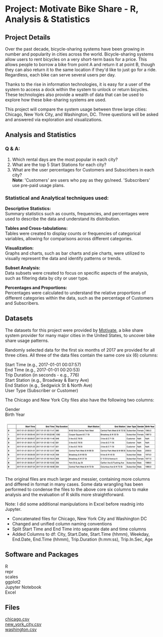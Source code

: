 # Project: Motivate Bike Share - R, Analysis & Statistics 

## Project Details  

Over the past decade, bicycle-sharing systems have been growing in number and popularity in cities across the world. Bicycle-sharing systems allow users to rent bicycles on a very short-term basis for a price. This allows people to borrow a bike from point A and return it at point B, though they can also return it to the same location if they'd like to just go for a ride. Regardless, each bike can serve several users per day.

Thanks to the rise in information technologies, it is easy for a user of the system to access a dock within the system to unlock or return bicycles. These technologies also provide a wealth of data that can be used to explore how these bike-sharing systems are used.

This project will compare the system usage between three large cities: Chicago, New York City, and Washington, DC. Three questions will be asked and answered via exploration and visualizations.

## Analysis and Statistics 

### **Q & A:**
1. Which rental days are the most popular in each city?  
2. What are the top 5 Start Stations for each city?  
3. What are the user percentages for Customers and Subscirbers in each city?    
   **Note**: 'Customers' are users who pay as they go/need. 'Subscribers' use pre-paid usage plans.  

### Statistical and Analytical techniques used:

**Descriptive Statistics:**  
Summary statistics such as counts, frequencies, and percentages were used to describe the data and understand its distribution.  

**Tables and Cross-tabulations:**  
Tables were created to display counts or frequencies of categorical variables, allowing for comparisons across different categories.  

**Visualization:**  
Graphs and charts, such as bar charts and pie charts, were utilized to visually represent the data and identify patterns or trends.  

**Subset Analysis:**  
Data subsets were created to focus on specific aspects of the analysis, such as filtering data by city or user type.  

**Percentages and Proportions:**  
Percentages were calculated to understand the relative proportions of different categories within the data, such as the percentage of Customers and Subscribers.  

## Datasets

The datasets for this project were provided by [Motivate](https://motivateco.com/), a bike share system provider for many major cities in the United States, to uncover bike share usage patterns. 

Randomly selected data for the first six months of 2017 are provided for all three cities. All three of the data files contain the same core six (6) columns:  

Start Time (e.g., 2017-01-01 00:07:57)  
End Time (e.g., 2017-01-01 00:20:53)  
Trip Duration (in seconds - e.g., 776)  
Start Station (e.g., Broadway & Barry Ave)  
End Station (e.g., Sedgwick St & North Ave)  
User Type (Subscriber or Customer) 

The Chicago and New York City files also have the following two columns:  

Gender  
Birth Year  

<img src="https://github.com/CyndiMorris/assets/blob/main/3CityData.jpg" width="1200"/>


The original files are much larger and messier, containing more columns and differed in format in many cases. Some data wrangling has been performed to condense the files to the above core six columns to make analysis and the evaluation of R skills more straightforward.  

Note: I did some additional manipulations in Excel before readnig into Jupyter.  
* Concatenated files for Chicago, New York City and Washington DC
* Changed and unified column naming conventions 
* Split Start Time and End Time into separate date and time columns
* Added Columns to df: City, Start.Date, Start.Time (hhmm), Weekday, End.Date, End.Time (hhmm), Trip.Duration (h:mm:ss), Trip.In.Sec, Age

## Software and Packages
R  
repr  
scales  
ggplot2  
Jupyter Notebook  
Excel  

## Files
[chicago.csv](https://video.udacity-data.com/topher/2019/February/5c747ce1_chicago/chicago.csv)  
[new_york_city.csv](https://video.udacity-data.com/topher/2019/February/5c747d01_new-york-city/new-york-city.csv)  
[washington.csv](https://video.udacity-data.com/topher/2019/February/5c747d10_washington/washington.csv)  


